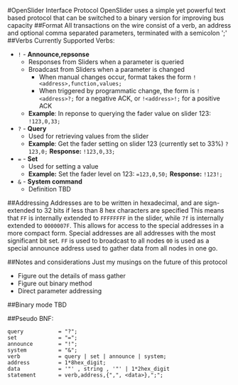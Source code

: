 #OpenSlider Interface Protocol
OpenSlider uses a simple yet powerful text based protocol that can be switched to a binary version for improving bus capacity
##Format
All transactions on the wire consist of a verb, an address and optional comma separated parameters, terminated with a semicolon ';'
##Verbs
Currently Supported Verbs:
* `!` - **Announce,repsonse**
  * Responses from Sliders when a parameter is queried
  * Broadcast from Sliders when a parameter is changed
    * When manual changes occur, format takes the form `!<address>,function,values;`
    * When triggered by programmatic change, the form is `!<address>?;` for a negative ACK, or `!<address>!;` for a positive ACK
  * **Example**: In reponse to querying the fader value on slider 123: `!123,0,33;`
* `?` - **Query**
  * Used for retrieving values from the slider
  * **Example**: Get the fader setting on slider 123 (currently set to 33%) `?123,0;` **Response:** `!123,0,33;`
* `=` - **Set**
  * Used for setting a value
  * **Example:** Set the fader level on 123: `=123,0,50;` **Response:** `!123!;`
* `&` - **System command**
  * Definition TBD

##Addressing
Addresses are to be written in hexadecimal, and are sign-extended to 32 bits if less than 8 hex characters are specified
This means that `FF` is internally extended to `FFFFFFFF` in the slider, while `7f` is internally extended to `0000007F`.
This allows for access to the special addresses in a more compact form.
Special addresses are all addresses with the most significant bit set.
`FF` is used to broadcast to all nodes
`00` is used as a special announce address used to gather data from all nodes in one go.

##Notes and considerations
Just my musings on the future of this protocol
* Figure out the details of mass gather
* Figure out binary method
* Direct parameter addressing

##Binary mode
TBD


##Pseudo BNF:
```
query			= "?";
set				= "=";
announce		= "!";
system			= "&";
verb			= query | set | announce | system;
address			= 1*8hex_digit;
data			= '"' , string , '"' | 1*2hex_digit
statement		= verb,address,{",", <data>},";";
```
